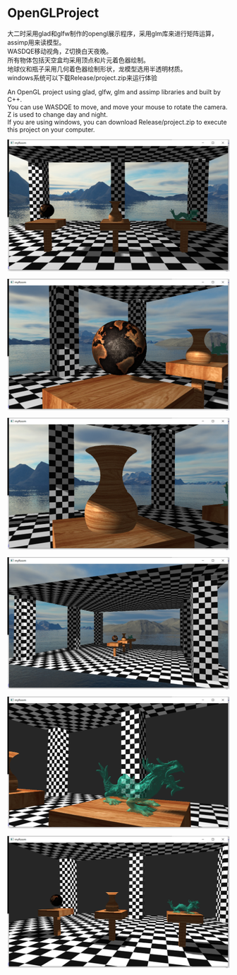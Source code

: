 # OpenGLProject
大二时采用glad和glfw制作的opengl展示程序，采用glm库来进行矩阵运算，assimp用来读模型。<br/>
WASDQE移动视角，Z切换白天夜晚。<br/>
所有物体包括天空盒均采用顶点和片元着色器绘制。<br/>
地球仪和瓶子采用几何着色器绘制形状，龙模型选用半透明材质。<br/>
windows系统可以下载Release/project.zip来运行体验<br/>

An OpenGL project using glad, glfw, glm and assimp libraries and built by C++.<br>
You can use WASDQE to move, and move your mouse to rotate the camera. Z is used to change day and night.<br>
If you are using windows, you can download Release/project.zip to execute this project on your computer.<br>

![图](pic/1.png)

![图](pic/2.png)

![图](pic/3.png)

![图](pic/4.png)

![图](pic/5.png)

![图](pic/6.png)
